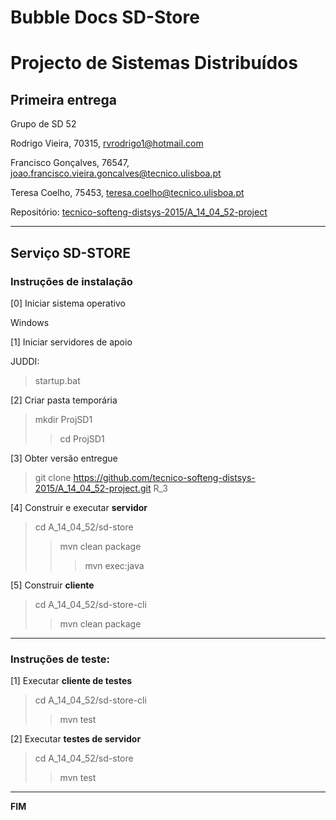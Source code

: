# Bubble Docs SD-Store

# Projecto de Sistemas Distribuídos #

## Primeira entrega ##

Grupo de SD 52

Rodrigo Vieira, 70315, rvrodrigo1@hotmail.com

Francisco Gonçalves, 76547, joao.francisco.vieira.goncalves@tecnico.ulisboa.pt

Teresa Coelho, 75453, teresa.coelho@tecnico.ulisboa.pt


Repositório:
[tecnico-softeng-distsys-2015/A_14_04_52-project](https://github.com/tecnico-softeng-distsys-2015/A_14_04_52-project/)


-------------------------------------------------------------------------------

## Serviço SD-STORE 

### Instruções de instalação 

[0] Iniciar sistema operativo

Windows

[1] Iniciar servidores de apoio

JUDDI:
> startup.bat

[2] Criar pasta temporária

> mkdir ProjSD1
>> cd ProjSD1

[3] Obter versão entregue

> git clone https://github.com/tecnico-softeng-distsys-2015/A_14_04_52-project.git R_3

[4] Construir e executar **servidor**

> cd A_14_04_52/sd-store
>> mvn clean package 
>>> mvn exec:java


[5] Construir **cliente**

> cd A_14_04_52/sd-store-cli
>> mvn clean package

-------------------------------------------------------------------------------

### Instruções de teste: ###

[1] Executar **cliente de testes**

> cd A_14_04_52/sd-store-cli
>> mvn test


[2] Executar **testes de servidor**

> cd A_14_04_52/sd-store
>> mvn test

-------------------------------------------------------------------------------
**FIM**
